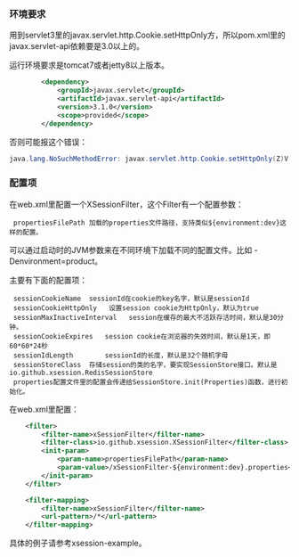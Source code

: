 

### 环境要求
用到servlet3里的javax.servlet.http.Cookie.setHttpOnly方，所以pom.xml里的javax.servlet-api依赖要是3.0以上的。

运行环境要求是tomcat7或者jetty8以上版本。
```xml
		<dependency>
			<groupId>javax.servlet</groupId>
			<artifactId>javax.servlet-api</artifactId>
			<version>3.1.0</version>
			<scope>provided</scope>
		</dependency>
```
否则可能报这个错误：
```java
java.lang.NoSuchMethodError: javax.servlet.http.Cookie.setHttpOnly(Z)V
```

### 配置项

在web.xml里配置一个XSessionFilter，这个Filter有一个配置参数：
```
 propertiesFilePath 加载的properties文件路径，支持类似${environment:dev}这样的配置。
```
可以通过启动时的JVM参数来在不同环境下加载不同的配置文件。比如 -Denvironment=product。
 
主要有下面的配置项：
```
 sessionCookieName  sessionId在cookie的key名字，默认是sessionId
 sessionCookieHttpOnly   设置session cookie为HttpOnly，默认为true
 sessionMaxInactiveInterval   session在缓存的最大不活跃存活时间，默认是30分钟。
 sessionCookieExpires   session cookie在浏览器的失效时间，默认是1天，即60*60*24秒
 sessionIdLength        sessionId的长度，默认是32个随机字母
 sessionStoreClass  存储session的类的名字，要实现SessionStore接口。默认是io.github.xsession.RedisSessionStore
 properties配置文件里的配置会传递给SessionStore.init(Properties)函数，进行初始化。
```

在web.xml里配置：
```xml
	<filter>
		<filter-name>xSessionFilter</filter-name>
		<filter-class>io.github.xsession.XSessionFilter</filter-class>
		<init-param>
			<param-name>propertiesFilePath</param-name>
			<param-value>/xSessionFilter-${environment:dev}.properties</param-value>
		</init-param>
	</filter>

	<filter-mapping>
		<filter-name>xSessionFilter</filter-name>
		<url-pattern>/*</url-pattern>
	</filter-mapping>
```
具体的例子请参考xsession-example。
